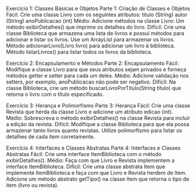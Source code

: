 Exercício 1: Classes Básicas e Objetos
Parte 1: Criação de Classes e Objetos
Fácil: Crie uma classe Livro com os seguintes atributos:
titulo (String)
autor (String)
anoPublicacao (int)
Médio: Adicione métodos na classe Livro:
Um método exibirDetalhes() que imprime os detalhes do livro.
Difícil: Crie uma classe Biblioteca que armazena uma lista de livros 
e possui métodos para adicionar e listar os livros.
Use um ArrayList<Livro> para armazenar os livros.
Método adicionarLivro(Livro livro) para adicionar um livro à biblioteca.
Método listarLivros() para listar todos os livros da biblioteca.

Exercício 2: Encapsulamento e Métodos
Parte 2: Encapsulamento
Fácil: Modifique a classe Livro para que seus atributos sejam privados 
e forneça métodos getter e setter para cada um deles.
Médio: Adicione validação nos setters, por exemplo, anoPublicacao não pode ser negativo.
Difícil: Na classe Biblioteca, crie um método buscarLivroPorTitulo(String titulo) 
que retorna o livro com o título especificado.

Exercício 3: Herança e Polimorfismo
Parte 3: Herança
Fácil: Crie uma classe Revista que herda da classe Livro e adicione um atributo edicao (int).
Médio: Sobrescreva o método exibirDetalhes() na classe Revista para incluir a edição da revista.
Difícil: Modifique a classe Biblioteca para que ela possa armazenar tanto livros quanto revistas. 
Utilize polimorfismo para listar os detalhes de cada item corretamente.

Exercício 4: Interfaces e Classes Abstratas
Parte 4: Interfaces e Classes Abstratas
Fácil: Crie uma interface ItemBiblioteca com o método exibirDetalhes().
Médio: Faça com que Livro e Revista implementem a interface ItemBiblioteca.
Difícil: Crie uma classe abstrata Item que implemente ItemBiblioteca e faça com que Livro e Revista herdem de Item. Adicione um método abstrato getTipo() na classe Item que retorna o tipo de item (livro ou revista).
